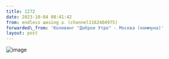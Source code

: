 ```yaml
---
title: 1272
date: 2023-10-04 08:41:42
from: endless шизing ⍼ (channel1162404975)
forwarded\_from: 'Коливинг "Доброе Утро" - Москва (коммуна)'
layout: post
---
```


![image](photos/photo_174@04-10-2023_08-41-42.jpg)


